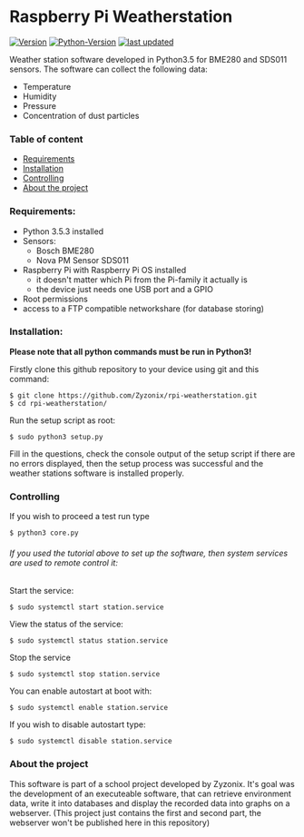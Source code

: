 # Raspberry Pi Weatherstation

[![Version](https://img.shields.io/badge/Version-1.2%20-orange)]() 
[![Python-Version](https://img.shields.io/badge/Python-3.5.3-blue)]()
[![last updated](https://img.shields.io/badge/last%20updated-04/03/2021-9cf)]()

Weather station software developed in Python3.5 for BME280 and SDS011 sensors.
The software can collect the following data: 
- Temperature
- Humidity
- Pressure
- Concentration of dust particles 

### Table of content
* [Requirements](#requirements)
* [Installation](#installation)
* [Controlling](#controlling)
* [About the project](#about-the-project)

### Requirements:
* Python 3.5.3 installed
* Sensors:
  - Bosch BME280 
  - Nova PM Sensor SDS011
* Raspberry Pi with Raspberry Pi OS installed 
  - it doesn't matter which Pi from the Pi-family it actually is
  - the device just needs one USB port and a GPIO
* Root permissions
* access to a FTP compatible networkshare (for database storing)

### Installation:
**Please note that all python commands must be run in Python3!**

Firstly clone this github repository to your device using git and this command:
```
$ git clone https://github.com/Zyzonix/rpi-weatherstation.git
$ cd rpi-weatherstation/
```
Run the setup script as root:
```
$ sudo python3 setup.py
```
Fill in the questions, check the console output of the setup script if there are no errors displayed, then the setup process was successful and the weather stations software is installed properly.

### Controlling
If you wish to proceed a test run type
```
$ python3 core.py
```
###### If you used the tutorial above to set up the software, then system services are used to remote control it:
Start the service:
```
$ sudo systemctl start station.service  
```
View the status of the service:
```
$ sudo systemctl status station.service
```
Stop the service
```
$ sudo systemctl stop station.service
```
You can enable autostart at boot with:
```
$ sudo systemctl enable station.service
```
If you wish to disable autostart type:
```
$ sudo systemctl disable station.service
```
### About the project
This software is part of a school project developed by Zyzonix. It's goal was the development of an executeable software, that can retrieve environment data, write it into databases and display the recorded data into graphs on a webserver. 
(This project just contains the first and second part, the webserver won't be published here in this repository)
